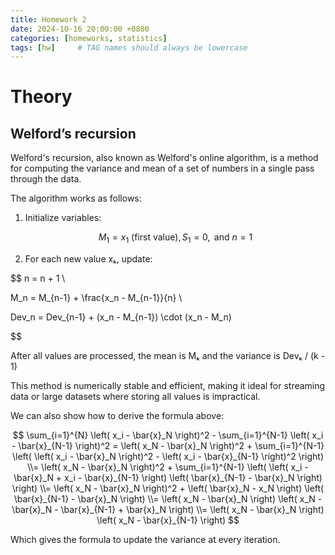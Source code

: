 ```yaml
---
title: Homework 2
date: 2024-10-16 20:00:00 +0800
categories: [homeworks, statistics]
tags: [hw]     # TAG names should always be lowercase
---
```


# Theory

## Welford’s recursion

Welford's recursion, also known as Welford's online algorithm, is a method for computing the variance and mean of a set of numbers in a single pass through the data.

The algorithm works as follows:

1.  Initialize variables: 
    
    $$
    M_1 = x_1 \text{ (first value)}, S_1 = 0, \text{ and } n = 1
    $$
    
2. For each new value xₖ, update:

$$
n = n + 1 \\

M_n = M_{n-1} + \frac{x_n - M_{n-1}}{n} \\

Dev_n = Dev_{n-1} + (x_n - M_{n-1}) \cdot (x_n - M_n)

$$

After all values are processed, the mean is Mₖ and the variance is Devₖ / (k - 1)

This method is numerically stable and efficient, making it ideal for streaming data or large datasets where storing all values is impractical.

We can also show how to derive the formula above:

$$
\sum_{i=1}^{N} \left( x_i - \bar{x}_N \right)^2 - \sum_{i=1}^{N-1} \left( x_i - \bar{x}_{N-1} \right)^2 = \left( x_N - \bar{x}_N \right)^2 + \sum_{i=1}^{N-1} \left( \left( x_i - \bar{x}_N \right)^2 - \left( x_i - \bar{x}_{N-1} \right)^2 \right) \\= \left( x_N - \bar{x}_N \right)^2 + \sum_{i=1}^{N-1} \left( \left( x_i - \bar{x}_N + x_i - \bar{x}_{N-1} \right) \left( \bar{x}_{N-1} - \bar{x}_N \right) \right) \\= \left( x_N - \bar{x}_N \right)^2 + \left( \bar{x}_N - x_N \right) \left( \bar{x}_{N-1} - \bar{x}_N \right) \\= \left( x_N - \bar{x}_N \right) \left( x_N - \bar{x}_N - \bar{x}_{N-1} + \bar{x}_N \right) \\= \left( x_N - \bar{x}_N \right) \left( x_N - \bar{x}_{N-1} \right)
$$

Which gives the formula to update the variance at every iteration.